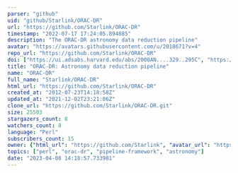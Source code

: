 ```yaml
---
parser: "github"
uid: "github/Starlink/ORAC-DR"
url: "https://github.com/Starlink/ORAC-DR"
timestamp: "2022-07-17 17:24:05.894885"
description: "The ORAC-DR astronomy data reduction pipeline"
avatar: "https://avatars.githubusercontent.com/u/2018671?v=4"
repo_url: "https://github.com/Starlink/ORAC-DR"
doi: ["https://ui.adsabs.harvard.edu/abs/2008AN....329..295C", "https://ui.adsabs.harvard.edu/abs/2013ascl.soft10001J/abstract"]
title: "ORAC-DR: Astronomy data reduction pipeline"
name: "ORAC-DR"
full_name: "Starlink/ORAC-DR"
html_url: "https://github.com/Starlink/ORAC-DR"
created_at: "2012-07-23T14:18:58Z"
updated_at: "2021-12-02T23:21:06Z"
clone_url: "https://github.com/Starlink/ORAC-DR.git"
size: 25503
stargazers_count: 8
watchers_count: 8
language: "Perl"
subscribers_count: 15
owner: {"html_url": "https://github.com/Starlink", "avatar_url": "https://avatars.githubusercontent.com/u/2018671?v=4", "login": "Starlink", "type": "Organization"}
topics: ["perl", "orac-dr", "pipeline-framework", "astronomy"]
date: "2023-04-08 14:18:57.733981"
---
```

